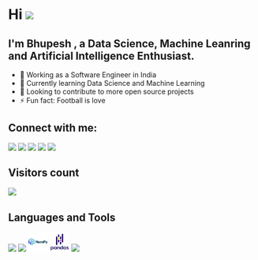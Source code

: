# Hi <img src="https://media.giphy.com/media/hvRJCLFzcasrR4ia7z/giphy.gif" width="25px">
## I'm Bhupesh , a Data Science, Machine Leanring and Artificial Intelligence Enthusiast.

- 🌱 Working as a Software Engineer in India
- 📕 Currently learning Data Science and Machine Learning
- 👯 Looking to contribute to more open source projects
- ⚡ Fun fact: Football is love

## Connect with me:

<a href="mailto:bhupeshmahara@gmail.com"><img src="https://img.shields.io/badge/-Gmail-D14836?style=for-the-badge&logo=Gmail&logoColor=white"></img></a>
<a href="https://twitter.com/bhupeshmahara_/"><img src="https://img.shields.io/badge/-Twitter-1DA1F2?style=for-the-badge&logo=Twitter&logoColor=white"></img></a>
<a href="https://www.linkedin.com/in/bhupeshmahara/"><img src="https://img.shields.io/badge/-LinkedIn-0077B5?style=for-the-badge&logo=Linkedin&logoColor=white"></img></a>
<a href="https://github.com/bhupeshmahara"><img src="https://img.shields.io/badge/github-%23121011.svg?style=for-the-badge&logo=github&logoColor=white" /></a>
<a href="https://www.kaggle.com/frostyv/"><img src="https://img.shields.io/badge/Kaggle-035a7d?style=for-the-badge&logo=kaggle&logoColor=white" /></a>

## Visitors count
<p>
  <a href="https://github.com/bhupeshmahara/github-profile-count">
    <img src="https://profile-counter.glitch.me/{bhupeshmahara}/count.svg" />
  </a>
</p>

## Languages and Tools

<img width="40" src="https://raw.githubusercontent.com/rahul-jha98/github_readme_icons/main/language_and_tools/square/python/python.svg">
<img width="40" src="https://raw.githubusercontent.com/rahul-jha98/github_readme_icons/main/language_and_tools/square/pytorch/pytorch.svg">
<img width="40" src="https://github.com/devicons/devicon/blob/master/icons/numpy/numpy-original-wordmark.svg">
<img width="40" src="https://github.com/devicons/devicon/blob/master/icons/pandas/pandas-original-wordmark.svg">
<img width="40" src="https://github.com/ShruAgarwal/ParthGohil21-1/blob/main/matplotlib.png">
